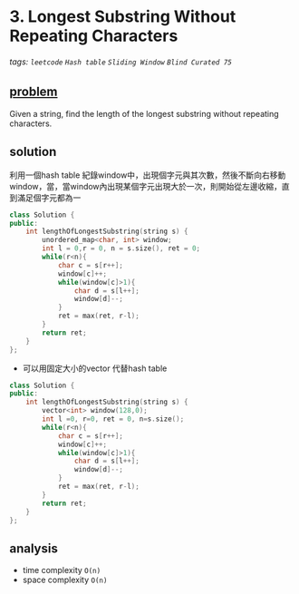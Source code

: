 # 3. Longest Substring Without Repeating Characters

###### tags: `leetcode` `Hash table` `Sliding Window` `Blind Curated 75`

## [problem](https://leetcode.com/problems/longest-substring-without-repeating-characters/)
Given a string, find the length of the longest substring without repeating characters.



## solution

利用一個hash table 紀錄window中，出現個字元與其次數，然後不斷向右移動window，當，當window內出現某個字元出現大於一次，則開始從左邊收縮，直到滿足個字元都為一


```c++
class Solution {
public:
    int lengthOfLongestSubstring(string s) {
        unordered_map<char, int> window;
        int l = 0,r = 0, n = s.size(), ret = 0;
        while(r<n){
            char c = s[r++];
            window[c]++;
            while(window[c]>1){
                char d = s[l++];
                window[d]--;
            }
            ret = max(ret, r-l);
        }
        return ret;
    }
};
```
- 可以用固定大小的vector 代替hash table

```c++
class Solution {
public:
    int lengthOfLongestSubstring(string s) {
        vector<int> window(128,0);
        int l =0, r=0, ret = 0, n=s.size();
        while(r<n){
            char c = s[r++];
            window[c]++;
            while(window[c]>1){
                char d = s[l++];
                window[d]--;
            }
            ret = max(ret, r-l);
        }
        return ret;
    }
};

```

## analysis
- time complexity `O(n)`
- space complexity `O(n)`